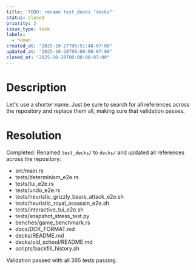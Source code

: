 ```yaml
---
title: 'TODO: rename test_decks "decks"'
status: closed
priority: 2
issue_type: task
labels:
  - human
created_at: "2025-10-27T06:51:48-07:00"
updated_at: "2025-10-28T00:00:00-07:00"
closed_at: "2025-10-28T00:00:00-07:00"
---
```


# Description

Let's use a shorter name. Just be sure to search for all references across the repository and replace them all, making sure that validation passes.

# Resolution

Completed: Renamed `test_decks/` to `decks/` and updated all references across the repository:
- src/main.rs
- tests/determinism_e2e.rs
- tests/tui_e2e.rs
- tests/undo_e2e.rs
- tests/heuristic_grizzly_bears_attack_e2e.sh
- tests/heuristic_royal_assassin_e2e.sh
- tests/interactive_tui_e2e.sh
- tests/snapshot_stress_test.py
- benches/game_benchmark.rs
- docs/DCK_FORMAT.md
- decks/README.md
- decks/old_school/README.md
- scripts/backfill_history.sh

Validation passed with all 365 tests passing.
